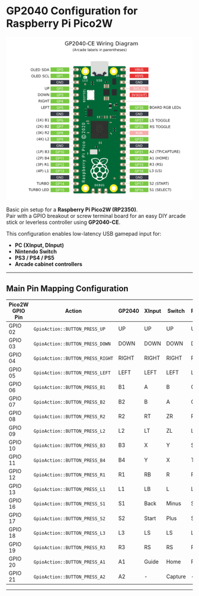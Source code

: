 # GP2040 Configuration for Raspberry Pi Pico2W

![Pin Mapping](IMG_0717.png)

Basic pin setup for a **Raspberry Pi Pico2W (RP2350)**.  
Pair with a GPIO breakout or screw terminal board for an easy DIY arcade stick or leverless controller using **GP2040-CE**.

This configuration enables low-latency USB gamepad input for:
- **PC (XInput, DInput)**
- **Nintendo Switch**
- **PS3 / PS4 / PS5**
- **Arcade cabinet controllers**

---

## Main Pin Mapping Configuration

| Pico2W GPIO Pin | Action                           | GP2040 | XInput | Switch | PS3/4/5 | DInput | Arcade |
|-----------------|----------------------------------|--------|--------|--------|---------|--------|--------|
| GPIO 02         | `GpioAction::BUTTON_PRESS_UP`   | UP     | UP     | UP     | UP      | UP     | UP     |
| GPIO 03         | `GpioAction::BUTTON_PRESS_DOWN` | DOWN   | DOWN   | DOWN   | DOWN    | DOWN   | DOWN   |
| GPIO 04         | `GpioAction::BUTTON_PRESS_RIGHT`| RIGHT  | RIGHT  | RIGHT  | RIGHT   | RIGHT  | RIGHT  |
| GPIO 05         | `GpioAction::BUTTON_PRESS_LEFT` | LEFT   | LEFT   | LEFT   | LEFT    | LEFT   | LEFT   |
| GPIO 06         | `GpioAction::BUTTON_PRESS_B1`   | B1     | A      | B      | Cross   | 2      | K1     |
| GPIO 07         | `GpioAction::BUTTON_PRESS_B2`   | B2     | B      | A      | Circle  | 3      | K2     |
| GPIO 08         | `GpioAction::BUTTON_PRESS_R2`   | R2     | RT     | ZR     | R2      | 8      | K3     |
| GPIO 09         | `GpioAction::BUTTON_PRESS_L2`   | L2     | LT     | ZL     | L2      | 7      | K4     |
| GPIO 10         | `GpioAction::BUTTON_PRESS_B3`   | B3     | X      | Y      | Square  | 1      | P1     |
| GPIO 11         | `GpioAction::BUTTON_PRESS_B4`   | B4     | Y      | X      | Triangle| 4      | P2     |
| GPIO 12         | `GpioAction::BUTTON_PRESS_R1`   | R1     | RB     | R      | R1      | 6      | P3     |
| GPIO 13         | `GpioAction::BUTTON_PRESS_L1`   | L1     | LB     | L      | L1      | 5      | P4     |
| GPIO 16         | `GpioAction::BUTTON_PRESS_S1`   | S1     | Back   | Minus  | Select  | 9      | Coin   |
| GPIO 17         | `GpioAction::BUTTON_PRESS_S2`   | S2     | Start  | Plus   | Start   | 10     | Start  |
| GPIO 18         | `GpioAction::BUTTON_PRESS_L3`   | L3     | LS     | LS     | L3      | 11     | LS     |
| GPIO 19         | `GpioAction::BUTTON_PRESS_R3`   | R3     | RS     | RS     | R3      | 12     | RS     |
| GPIO 20         | `GpioAction::BUTTON_PRESS_A1`   | A1     | Guide  | Home   | PS      | 13     | -      |
| GPIO 21         | `GpioAction::BUTTON_PRESS_A2`   | A2     | -      | Capture| -       | 14     | -      |

---
